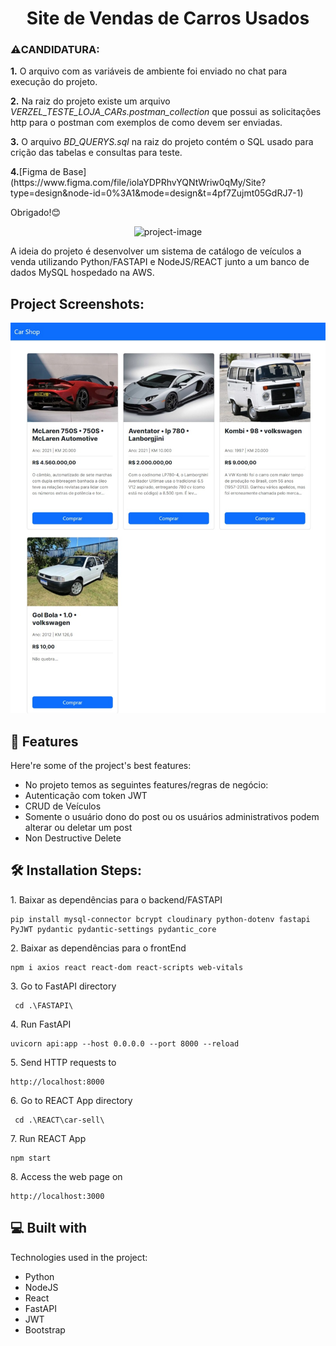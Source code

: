 <h1 align="center" id="title">Site de Vendas de Carros Usados</h1>
<div>
  <h3> ⚠️CANDIDATURA: </h3> 
  <p> <b>1.</b> O arquivo com as variáveis de ambiente foi enviado no chat para execução do projeto.</p>
  <p> <b>2.</b> Na raiz do projeto existe um arquivo <i>VERZEL_TESTE_LOJA_CARs.postman_collection</i> que possui as solicitações http para o postman com exemplos de como devem ser enviadas. </p>
  <p>  <b>3.</b> O arquivo <i>BD_QUERYS.sql</i> na raiz do projeto contém o SQL usado para crição das tabelas e consultas para teste.</p>
   <p>  <b>4.</b>[Figma de Base] (https://www.figma.com/file/iolaYDPRhvYQNtWriw0qMy/Site?type=design&node-id=0%3A1&mode=design&t=4pf7Zujmt05GdRJ7-1)</p>
  <p>Obrigado!😊</p>
</div>
<p align="center"><img src="https://socialify.git.ci/edrsjunior/TESTE-Dev_FullStack_Junior/image?description=1&amp;descriptionEditable=Um%20projeto%20feito%20como%20prova%20para%20Dev%20Fullstack%20Junior&amp;forks=1&amp;issues=1&amp;language=1&amp;logo=https%3A%2F%2Fgithub.com%2Fedrsjunior.png&amp;name=1&amp;owner=1&amp;pattern=Signal&amp;pulls=1&amp;stargazers=1&amp;theme=Light" alt="project-image"></p>

<p id="description">A ideia do projeto é desenvolver um sistema de catálogo de veículos a venda utilizando Python/FASTAPI e NodeJS/REACT junto a um banco de dados MySQL hospedado na AWS.</p>

<!--
<h2>🚀 Demo</h2>

[url demo](url demo)
-->

<h2>Project Screenshots:</h2>

<img src="https://github.com/edrsjunior/TESTE-Dev_FullStack_Junior/blob/main/screenshots/Example%20App.jpeg" alt="project-screenshot" width="1920" height="/">

  
  
<h2>🧐 Features</h2>

Here're some of the project's best features:

*   No projeto temos as seguintes features/regras de negócio:
*   Autenticação com token JWT
*   CRUD de Veículos
*   Somente o usuário dono do post ou os usuários administrativos podem alterar ou deletar um post
*   Non Destructive Delete

<h2>🛠️ Installation Steps:</h2>

<p>1. Baixar as dependências para o backend/FASTAPI</p>

```
pip install mysql-connector bcrypt cloudinary python-dotenv fastapi PyJWT pydantic pydantic-settings pydantic_core
```

<p>2. Baixar as dependências para o frontEnd</p>

```
npm i axios react react-dom react-scripts web-vitals
```

<p>3. Go to FastAPI directory</p>

```
 cd .\FASTAPI\
```

<p>4. Run FastAPI</p>

```
uvicorn api:app --host 0.0.0.0 --port 8000 --reload
```

<p>5. Send HTTP requests to</p>

```
http://localhost:8000
```

<p>6. Go to REACT App directory</p>

```
 cd .\REACT\car-sell\
```

<p>7. Run REACT App</p>

```
npm start
```

<p>8. Access the web page on</p>

```
http://localhost:3000
```

  
  
<h2>💻 Built with</h2>

Technologies used in the project:

*   Python
*   NodeJS
*   React
*   FastAPI
*   JWT
*   Bootstrap

